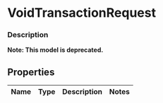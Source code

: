 
# VoidTransactionRequest

### Description


**Note: This model is deprecated.**

## Properties
Name | Type | Description | Notes
------------ | ------------- | ------------- | -------------



